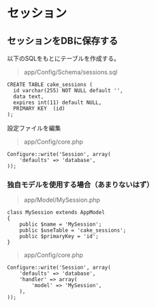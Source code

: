 # セッション


## セッションをDBに保存する
以下のSQLをもとにテーブルを作成する。
> app/Config/Schema/sessions.sql  

```
CREATE TABLE cake_sessions (
  id varchar(255) NOT NULL default '',
  data text,
  expires int(11) default NULL,
  PRIMARY KEY  (id)
);
```

設定ファイルを編集  
> app/Config/core.php  

```
Configure::write('Session', array(
    'defaults' => 'database',
));
```

### 独自モデルを使用する場合（あまりないはず）
> app/Model/MySession.php

```
class MySession extends AppModel
{
    public $name = 'MySession';
    public $useTable = 'cake_sessions';
    public $primaryKey = 'id';
}
```

> app/Config/core.php  

```
Configure::write('Session', array(
    'defaults' => 'database',
    'handler' => array(
        'model' => 'MySession',
    ),
));
```

